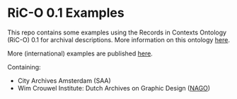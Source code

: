 # RiC-O 0.1 Examples

This repo contains some examples using the Records in Contexts Ontology (RiC-O) 0.1 for archival descriptions. More information on this ontology [here](https://www.ica.org/en/records-in-contexts-ontology).

More (international) examples are published [here](https://github.com/ICA-EGAD/RiC-O).

Containing:
* City Archives Amsterdam (SAA)
* Wim Crouwel Institute: Dutch Archives on Graphic Design ([NAGO](http://nago.nl))



